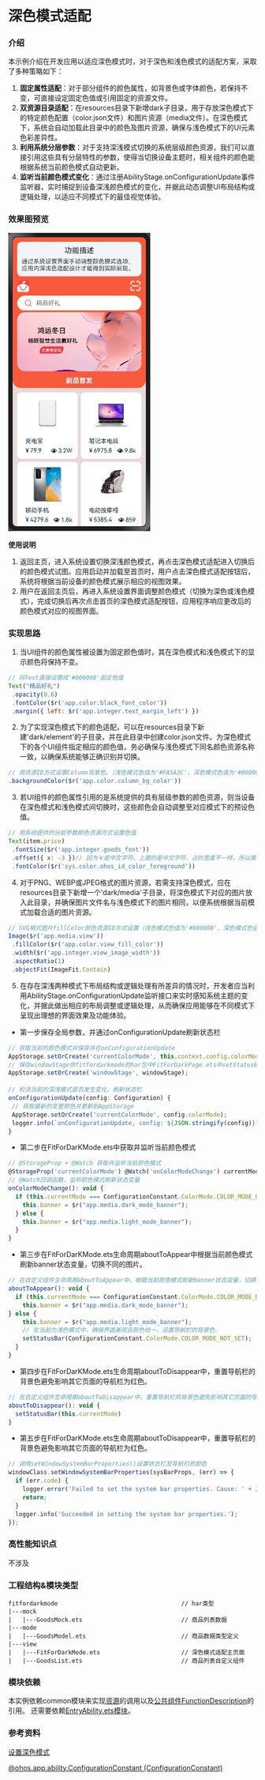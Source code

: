 # 深色模式适配

### 介绍

本示例介绍在开发应用以适应深色模式时，对于深色和浅色模式的适配方案，采取了多种策略如下：
1. **固定属性适配**：对于部分组件的颜色属性，如背景色或字体颜色，若保持不变，可直接设定固定色值或引用固定的资源文件。
2. **双资源目录适配**：在resources目录下新增dark子目录，用于存放深色模式下的特定颜色配置（color.json文件）和图片资源（media文件）。在深色模式下，系统会自动加载此目录中的颜色及图片资源，确保与浅色模式下的UI元素色彩差异性。
3. **利用系统分层参数**：对于支持深浅模式切换的系统层级颜色资源，我们可以直接引用这些具有分层特性的参数，使得当切换设备主题时，相关组件的颜色能根据系统当前颜色模式自动更新。
4. **监听当前颜色模式变化**：通过注册AbilityStage.onConfigurationUpdate事件监听器，实时捕捉到设备深浅颜色模式的变化，并据此动态调整UI布局结构或逻辑处理，以适应不同模式下的最佳视觉体验。

### 效果图预览

![](../../screenshots/device/FitForDarkMode.gif)

**使用说明**

1. 返回主页，进入系统设置切换深浅颜色模式，再点击深色模式适配进入切换后的颜色模式试图。应用启动并加载至首页时，用户点击深色模式适配按钮后，系统将根据当前设备的颜色模式展示相应的视图效果。
2. 用户在返回主页后，再进入系统设置界面调整颜色模式（切换为深色或浅色模式），完成切换后再次点击首页的深色模式适配按钮，应用程序响应更改后的颜色模式对应的视图界面。

### 实现思路

1. 当UI组件的颜色属性被设置为固定颜色值时，其在深色模式和浅色模式下的显示颜色将保持不变。
```javascript
// 将Text直接设置成'#000000'固定色值
Text("精品好礼")
 .opacity(0.6)
 .fontColor($r('app.color.black_font_color'))
 .margin({ left: $r('app.integer.text_margin_left') })
```
2. 为了实现深色模式下的颜色适配，可以在resources目录下新建'dark/element'的子目录，并在此目录中创建color.json文件。为深色模式下的各个UI组件指定相应的颜色值，务必确保与浅色模式下同名颜色资源名称一致，以确保系统能够正确识别并切换。
```javascript
// 用资源ID方式设置Column背景色。（浅色模式色值为'#FA5A3C'、深色模式色值为'#000000'）
.backgroundColor($r('app.color.column_bg_color'))
```
3. 若UI组件的颜色属性引用的是系统提供的具有层级参数的颜色资源，则当设备在深色模式和浅色模式间切换时，这些颜色会自动调整至对应模式下的预设色值。
```javascript   
// 用系统提供的分层参数颜色资源方式设置色值 
Text(item.price)
 .fontSize($r('app.integer.goods_font'))
 .offset({ x: -3 })// 因为￥是中文字符，上面的是中文字符，占的宽度不一样，所以需要对齐，添加offset
 .fontColor($r('sys.color.ohos_id_color_foreground'))
```
4. 对于PNG、WEBP或JPEG格式的图片资源，若需支持深色模式，应在resources目录下新增一个'dark/media'子目录，将深色模式下对应的图片放入此目录，并确保图片文件名与浅色模式下的图片相同，以便系统根据当前模式加载合适的图片资源。
```javascript   
// SVG格式图片fillColor颜色资源ID方式设置（浅色模式色值为'#000000'、深色模式色值为'#FFFFFF'）
Image($r('app.media.view'))
 .fillColor($r('app.color.view_fill_color'))
 .width($r('app.integer.view_image_width'))
 .aspectRatio(1)
 .objectFit(ImageFit.Contain)
```
5. 在存在深浅两种模式下布局结构或逻辑处理有所差异的情况时，开发者应当利用AbilityStage.onConfigurationUpdate监听接口来实时感知系统主题的变化，并据此做出相应的布局调整或逻辑处理，从而确保应用能够在不同模式下呈现出理想的界面效果及功能体验。
 - 第一步保存全局参数，并通过onConfigurationUpdate刷新状态栏
```javascript   
// 获取当前的颜色模式并保存并在onConfigurationUpdate
AppStorage.setOrCreate('currentColorMode', this.context.config.colorMode);
// 保存windowStage供fitfordarkmode的har包中FitForDarkPage.ets中setStatusBar方法修改状态栏颜色。
AppStorage.setOrCreate('windowStage', windowStage);

// 检测当前的深浅模式是否发生变化，刷新状态栏
onConfigurationUpdate(config: Configuration) {
 // 获取最新的变更颜色并更新到AppStorage
 AppStorage.setOrCreate('currentColorMode', config.colorMode);
 logger.info(`onConfigurationUpdate, config: ${JSON.stringify(config)}`);
}
```
- 第二步在FitForDarKMode.ets中获取并监听当前颜色模式
```javascript   
// @StorageProp + @Watch 获取并监听当前颜色模式
@StorageProp('currentColorMode') @Watch('onColorModeChange') currentMode: number = 0;
// @Watch回调函数，监听颜色模式刷新状态变量
onColorModeChange(): void {
  if (this.currentMode === ConfigurationConstant.ColorMode.COLOR_MODE_DARK) {
    this.banner = $r("app.media.dark_mode_banner");
  } else {
    this.banner = $r("app.media.light_mode_banner");
  }
}
```
- 第三步在FitForDarKMode.ets生命周期aboutToAppear中根据当前颜色模式刷新banner状态变量，切换不同的图片。
```javascript   
// 在自定义组件生命周期aboutToAppear中，根据当前颜色模式刷新banner状态变量，切换不同的图片。
aboutToAppear(): void {
  if (this.currentMode === ConfigurationConstant.ColorMode.COLOR_MODE_DARK) {
    this.banner = $r("app.media.dark_mode_banner");
} else {
    this.banner = $r("app.media.light_mode_banner");
    // 在当前为浅色模式中，确保界面美观且颜色统一，设置导航栏的背景色。
    setStatusBar(ConfigurationConstant.ColorMode.COLOR_MODE_NOT_SET);
  }
}
```
- 第四步在FitForDarKMode.ets生命周期aboutToDisappear中，重置导航栏的背景色避免影响其它页面的导航栏为红色。
```javascript   
// 在自定义组件生命周期aboutToDisappear中，重置导航栏的背景色避免影响其它页面的导航栏为红色。
aboutToDisappear(): void {
  setStatusBar(this.currentMode)
}
```
- 第五步在FitForDarKMode.ets生命周期aboutToDisappear中，重置导航栏的背景色避免影响其它页面的导航栏为红色。
```javascript  
// 调用setWindowSystemBarProperties()设置状态栏及导航栏的颜色
windowClass.setWindowSystemBarProperties(sysBarProps, (err) => {
  if (err.code) {
    logger.error('Failed to set the system bar properties. Cause: ' + JSON.stringify(err));
    return;
  }
  logger.info('Succeeded in setting the system bar properties.');
});
```

### 高性能知识点

不涉及

### 工程结构&模块类型

```
fitfordarkmode                                   // har类型
|---mock
|   |---GoodsMock.ets                            // 商品列表数据 
|---mode
|   |---GoodsModel.ets                           // 商品数据类型定义 
|---view
|   |---FitForDarkMode.ets                       // 深色模式适配主页面 
|   |---GoodsList.ets                            // 商品列表自定义组件 
```

### 模块依赖

本实例依赖common模块来实现[资源](../../common/utils/src/main/resources/base/element)的调用以及[公共组件FunctionDescription](../../common/utils/src/main/ets/component/FunctionDescription.ets)的引用。 还需要依赖[EntryAbility.ets模块](../../common/utils/src/main/ets/component/FunctionDescription.ets)。

### 参考资料

[设置深色模式](https://developer.harmonyos.com/cn/docs/documentation/doc-guides-V2/web-set-dark-mode-0000001630145893-V2)

[@ohos.app.ability.ConfigurationConstant (ConfigurationConstant)](https://developer.harmonyos.com/cn/docs/documentation/doc-references-V2/js-apis-app-ability-configurationconstant-0000001580185482-V2)
